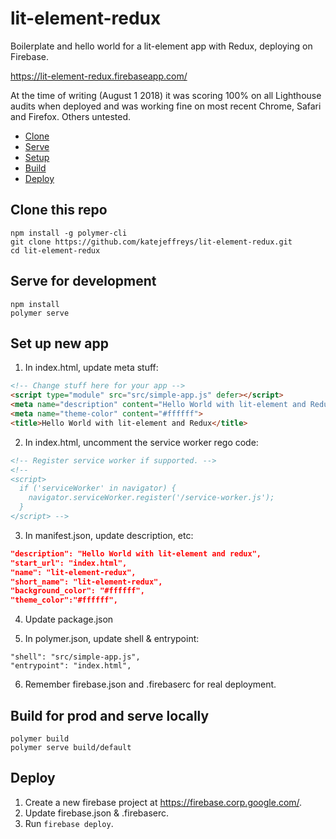 # lit-element-redux

Boilerplate and hello world for a lit-element app with Redux, deploying on Firebase.

https://lit-element-redux.firebaseapp.com/

At the time of writing (August 1 2018) it was scoring 100% on all Lighthouse audits when deployed and was working fine on most recent Chrome, Safari and Firefox. Others untested.

* [Clone](#clone-this-repo)
* [Serve](#serve-for-development)
* [Setup](#set-up-new-app)
* [Build](#build-for-prod-and-serve-locally)
* [Deploy](#deploy)

## Clone this repo

```
npm install -g polymer-cli
git clone https://github.com/katejeffreys/lit-element-redux.git
cd lit-element-redux
```

## Serve for development

```
npm install
polymer serve
```

## Set up new app

1. In index.html, update meta stuff:

```html
<!-- Change stuff here for your app -->
<script type="module" src="src/simple-app.js" defer></script>
<meta name="description" content="Hello World with lit-element and Redux">
<meta name="theme-color" content="#ffffff">
<title>Hello World with lit-element and Redux</title>
```

2. In index.html, uncomment the service worker rego code:

```html
<!-- Register service worker if supported. -->
<!--
<script>
  if ('serviceWorker' in navigator) {
    navigator.serviceWorker.register('/service-worker.js');
  }
</script> -->
```

3. In manifest.json, update description, etc:

```json
"description": "Hello World with lit-element and redux",
"start_url": "index.html",
"name": "lit-element-redux",
"short_name": "lit-element-redux",
"background_color": "#ffffff",
"theme_color":"#ffffff",
```

4. Update package.json

5. In polymer.json, update shell & entrypoint:

```
"shell": "src/simple-app.js",
"entrypoint": "index.html",
```

6. Remember firebase.json and .firebaserc for real deployment.

## Build for prod and serve locally

```
polymer build
polymer serve build/default
```

## Deploy

1. Create a new firebase project at https://firebase.corp.google.com/.
2. Update firebase.json & .firebaserc.
3. Run `firebase deploy`.
